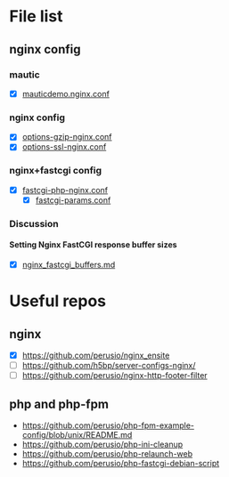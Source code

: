 # File list

## nginx config

### mautic

- [x] [mauticdemo.nginx.conf](#file-mauticdemo-nginx-conf)

### nginx config

- [x] [options-gzip-nginx.conf](#file-options-gzip-nginx-conf)
- [x] [options-ssl-nginx.conf](#file-options-ssl-nginx-conf)

### nginx+fastcgi config

- [x] [fastcgi-php-nginx.conf](#file-fastcgi-php-nginx-conf)
  - [x] [fastcgi-params.conf](#file-fastcgi-params-conf])

### Discussion

#### Setting Nginx FastCGI response buffer sizes

- [x] [nginx_fastcgi_buffers.md](#file-nginx_fastcgi_buffers)


# Useful repos

## nginx

- [x] https://github.com/perusio/nginx_ensite
- [ ] https://github.com/h5bp/server-configs-nginx/
- [ ] https://github.com/perusio/nginx-http-footer-filter

## php and php-fpm

- https://github.com/perusio/php-fpm-example-config/blob/unix/README.md
- https://github.com/perusio/php-ini-cleanup
- https://github.com/perusio/php-relaunch-web
- https://github.com/perusio/php-fastcgi-debian-script